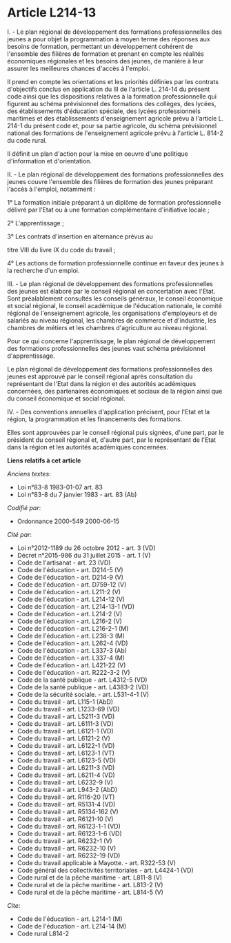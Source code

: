 # Article L214-13

I. - Le plan régional de développement des formations professionnelles des jeunes a pour objet la programmation à moyen terme
des réponses aux besoins de formation, permettant un développement cohérent de l'ensemble des filières de formation et
prenant en compte les réalités économiques régionales et les besoins des jeunes, de manière à leur assurer les meilleures
chances d'accès à l'emploi.

Il prend en compte les orientations et les priorités définies par les contrats d'objectifs conclus en application du III de
l'article L. 214-14 du présent code ainsi que les dispositions relatives à la formation professionnelle qui figurent au
schéma prévisionnel des formations des collèges, des lycées, des établissements d'éducation spéciale, des lycées
professionnels maritimes et des établissements d'enseignement agricole prévu à l'article L. 214-1 du présent code et, pour sa
partie agricole, du schéma prévisionnel national des formations de l'enseignement agricole prévu à l'article L. 814-2 du code
rural.

Il définit un plan d'action pour la mise en oeuvre d'une politique d'information et d'orientation.

II. - Le plan régional de développement des formations professionnelles des jeunes couvre l'ensemble des filières de
formation des jeunes préparant l'accès à l'emploi, notamment :

1° La formation initiale préparant à un diplôme de formation professionnelle délivré par l'Etat ou à une formation
complémentaire d'initiative locale ;

2° L'apprentissage ;

3° Les contrats d'insertion en alternance prévus au

titre VIII du livre IX du code du travail ;

4° Les actions de formation professionnelle continue en faveur des jeunes à la recherche d'un emploi.

III. - Le plan régional de développement des formations professionnelles des jeunes est élaboré par le conseil régional en
concertation avec l'Etat. Sont préalablement consultés les conseils généraux, le conseil économique et social régional, le
conseil académique de l'éducation nationale, le comité régional de l'enseignement agricole, les organisations d'employeurs et
de salariés au niveau régional, les chambres de commerce et d'industrie, les chambres de métiers et les chambres
d'agriculture au niveau régional.

Pour ce qui concerne l'apprentissage, le plan régional de développement des formations professionnelles des jeunes vaut
schéma prévisionnel d'apprentissage.

Le plan régional de développement des formations professionnelles des jeunes est approuvé par le conseil régional après
consultation du représentant de l'Etat dans la région et des autorités académiques concernées, des partenaires économiques et
sociaux de la région ainsi que du conseil économique et social régional.

IV. - Des conventions annuelles d'application précisent, pour l'Etat et la région, la programmation et les financements des
formations.

Elles sont approuvées par le conseil régional puis signées, d'une part, par le président du conseil régional et, d'autre
part, par le représentant de l'Etat dans la région et les autorités académiques concernées.

**Liens relatifs à cet article**

_Anciens textes_:

  - Loi n°83-8 1983-01-07 art. 83
  - Loi n°83-8 du 7 janvier 1983 - art. 83 (Ab)

_Codifié par_:

  - Ordonnance 2000-549 2000-06-15

_Cité par_:

  - Loi n°2012-1189 du 26 octobre 2012 - art. 3 (VD)
  - Décret n°2015-986 du 31 juillet 2015 - art. 1 (V)
  - Code de l'artisanat - art. 23 (VD)
  - Code de l'éducation - art. D214-5 (V)
  - Code de l'éducation - art. D214-9 (V)
  - Code de l'éducation - art. D759-12 (V)
  - Code de l'éducation - art. L211-2 (V)
  - Code de l'éducation - art. L214-12 (V)
  - Code de l'éducation - art. L214-13-1 (VD)
  - Code de l'éducation - art. L214-2 (V)
  - Code de l'éducation - art. L216-2 (V)
  - Code de l'éducation - art. L216-2-1 (M)
  - Code de l'éducation - art. L238-3 (M)
  - Code de l'éducation - art. L262-4 (VD)
  - Code de l'éducation - art. L337-3 (Ab)
  - Code de l'éducation - art. L337-4 (M)
  - Code de l'éducation - art. L421-22 (V)
  - Code de l'éducation - art. R222-3-2 (V)
  - Code de la santé publique - art. L4312-5 (VD)
  - Code de la santé publique - art. L4383-2 (VD)
  - Code de la sécurité sociale. - art. L531-4-1 (V)
  - Code du travail - art. L115-1 (AbD)
  - Code du travail - art. L1233-69 (VD)
  - Code du travail - art. L5211-3 (VD)
  - Code du travail - art. L6111-3 (VD)
  - Code du travail - art. L6121-1 (VD)
  - Code du travail - art. L6121-2 (V)
  - Code du travail - art. L6122-1 (VD)
  - Code du travail - art. L6123-1 (VT)
  - Code du travail - art. L6123-5 (VD)
  - Code du travail - art. L6211-3 (VD)
  - Code du travail - art. L6211-4 (VD)
  - Code du travail - art. L6232-9 (V)
  - Code du travail - art. L943-2 (AbD)
  - Code du travail - art. R116-20 (VT)
  - Code du travail - art. R5131-4 (VD)
  - Code du travail - art. R5134-162 (V)
  - Code du travail - art. R6121-10 (V)
  - Code du travail - art. R6123-1-1 (VD)
  - Code du travail - art. R6123-1-6 (VD)
  - Code du travail - art. R6232-1 (V)
  - Code du travail - art. R6232-10 (V)
  - Code du travail - art. R6232-19 (VD)
  - Code du travail applicable à Mayotte. - art. R322-53 (V)
  - Code général des collectivités territoriales - art. L4424-1 (VD)
  - Code rural et de la pêche maritime - art. L811-8 (V)
  - Code rural et de la pêche maritime - art. L813-2 (V)
  - Code rural et de la pêche maritime - art. L814-5 (V)

_Cite_:

  - Code de l'éducation - art. L214-1 (M)
  - Code de l'éducation - art. L214-14 (M)
  - Code rural L814-2
